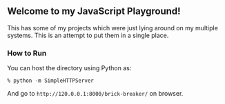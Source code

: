 ## Welcome to my JavaScript Playground!

This has some of my projects which were just lying around on my multiple systems.
This is an attempt to put them in a single place.


### How to Run
You can host the directory using Python as:
```
% python -m SimpleHTTPServer
```
And go to `http://120.0.0.1:8000/brick-breaker/` on browser.
